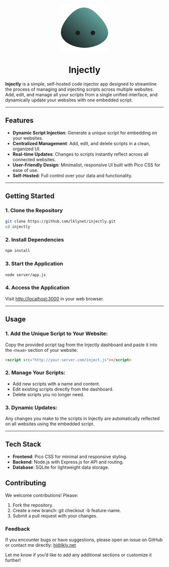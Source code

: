<p align="center">
  <img src="/public/assets/injectly.svg" alt="Injectly Logo" height="150">
</p>
<h1 align="center">Injectly</h1>

**Injectly** is a simple, self-hosted code injector app designed to streamline the process of managing and injecting scripts across multiple websites. Add, edit, and manage all your scripts from a single unified interface, and dynamically update your websites with one embedded script.

---

## **Features**

- **Dynamic Script Injection**: Generate a unique script for embedding on your websites.
- **Centralized Management**: Add, edit, and delete scripts in a clean, organized UI.
- **Real-time Updates**: Changes to scripts instantly reflect across all connected websites.
- **User-Friendly Design**: Minimalist, responsive UI built with Pico CSS for ease of use.
- **Self-Hosted**: Full control over your data and functionality.

---

## **Getting Started**

### **1. Clone the Repository**

```bash
git clone https://github.com/lklynet/injectly.git
cd injectly
```

### **2. Install Dependencies**

```bash
npm install
```

### **3. Start the Application**

```bash
node server/app.js
```

### **4. Access the Application**

Visit <http://localhost:3000> in your web browser.

---

## **Usage**

### **1. Add the Unique Script to Your Website:**

Copy the provided script tag from the Injectly dashboard and paste it into the `<head>` section of your website:

```html
<script src="http://your-server.com/inject.js"></script>
```

### **2. Manage Your Scripts:**

- Add new scripts with a name and content.
- Edit existing scripts directly from the dashboard.
- Delete scripts you no longer need.

### **3. Dynamic Updates:**

Any changes you make to the scripts in Injectly are automatically reflected on all websites using the embedded script.

---

## **Tech Stack**

- **Frontend**: Pico CSS for minimal and responsive styling.
- **Backend**: Node.js with Express.js for API and routing.
- **Database**: SQLite for lightweight data storage.

## **Contributing**

We welcome contributions! Please:

1. Fork the repository.
2. Create a new branch: git checkout -b feature-name.
3. Submit a pull request with your changes.

### **Feedback**

If you encounter bugs or have suggestions, please open an issue on GitHub or contact me directly: <hi@lkly.net>

Let me know if you’d like to add any additional sections or customize it further!
